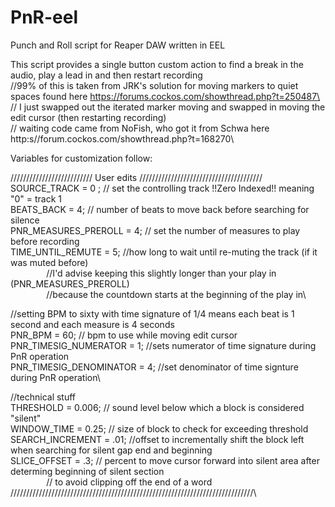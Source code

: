 # PnR-eel
Punch and Roll script for Reaper DAW written in EEL

This script provides a single button custom action to find a break in the audio, play a lead in and then restart recording\
//99% of this is taken from JRK's solution for moving markers to quiet spaces found here https://forums.cockos.com/showthread.php?t=250487\
// I just swapped out the iterated marker moving and swapped in moving the edit cursor (then restarting recording)\
// waiting code came from NoFish, who got it from Schwa here http:s//forum.cockos.com/showthread.php?t=168270\

Variables for customization follow:

////////////////////////// User edits ///////////////////////////////////////\
SOURCE_TRACK = 0 ; // set the controlling track !!Zero Indexed!! meaning "0" = track 1\
BEATS_BACK = 4; // number of beats to move back before searching for silence\
PNR_MEASURES_PREROLL = 4; // set the number of measures to play before recording\
TIME_UNTIL_REMUTE = 5; //how long to wait until re-muting the track (if it was muted before)\
 <code>&emsp;&emsp;&emsp;&emsp;&emsp;&emsp;&emsp;&emsp;</code>//I'd advise keeping this slightly longer than your play in (PNR_MEASURES_PREROLL)\
 <code>&emsp;&emsp;&emsp;&emsp;&emsp;&emsp;&emsp;&emsp;</code>//because the countdown starts at the beginning of the play in\

//setting BPM to sixty with time signature of 1/4 means each beat is 1 second and each measure is 4 seconds\
PNR_BPM = 60; // bpm to use while moving edit cursor\
PNR_TIMESIG_NUMERATOR = 1; //sets numerator of time signature during PnR operation\
PNR_TIMESIG_DENOMINATOR = 4; //set denominator of time signture during PnR operation\

//technical stuff\
THRESHOLD = 0.006;  // sound level below which a block is considered "silent"\
WINDOW_TIME = 0.25; // size of block to check for exceeding threshold\
SEARCH_INCREMENT = .01; //offset to incrementally shift the block left when searching for silent gap end and beginning\
SLICE_OFFSET = .3; // percent to move cursor forward into silent area after determing beginning of silent section\
 <code>&emsp;&emsp;&emsp;&emsp;&emsp;&emsp;&emsp;&emsp;</code>// to avoid clipping off the end of a word\
/////////////////////////////////////////////////////////////////////////////\
